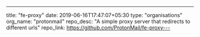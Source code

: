 ---
title: "fe-proxy"
date: 2019-06-16T17:47:07+05:30
type: "organisations"
org_name: "protonmail"
repo_desc: "A simple proxy server that redirects to different urls"
repo_link: https://github.com/ProtonMail/fe-proxy---